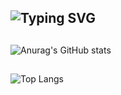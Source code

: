 ## ![Typing SVG](https://readme-typing-svg.demolab.com/?lines=To&nbsp;do&nbsp;and&nbsp;to&nbsp;be&nbsp;different)
##
![Anurag's GitHub stats](https://github-readme-stats.vercel.app/api?username=KeyZhai)
##
![Top Langs](https://github-readme-stats.vercel.app/api/top-langs/?username=KeyZhai)
